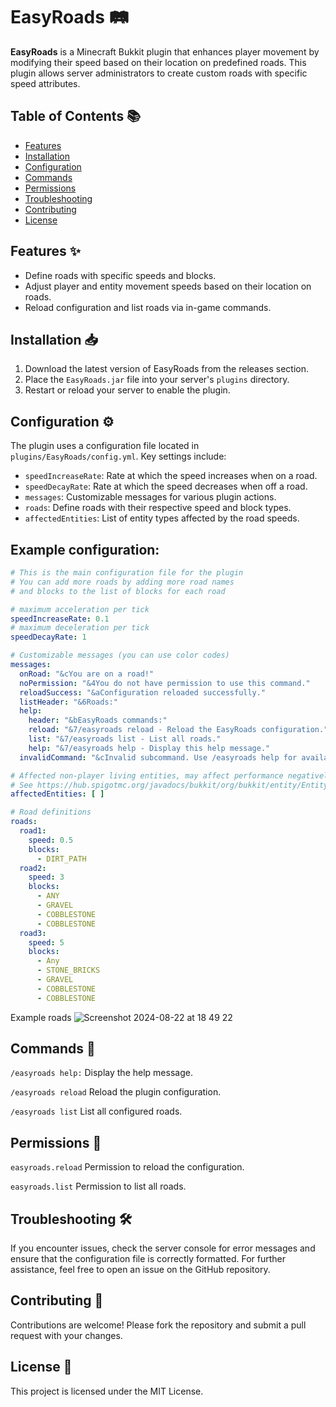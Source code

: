 # EasyRoads 🛤️

**EasyRoads** is a Minecraft Bukkit plugin that enhances player movement by modifying their speed based on their location on predefined roads. This plugin allows server administrators to create custom roads with specific speed attributes.

## Table of Contents 📚
- [Features](#features)
- [Installation](#installation)
- [Configuration](#configuration)
- [Commands](#commands)
- [Permissions](#permissions)
- [Troubleshooting](#troubleshooting)
- [Contributing](#contributing)
- [License](#license)



## Features ✨

- Define roads with specific speeds and blocks.
- Adjust player and entity movement speeds based on their location on roads.
- Reload configuration and list roads via in-game commands.

## Installation 📥

1. Download the latest version of EasyRoads from the releases section.
2. Place the `EasyRoads.jar` file into your server's `plugins` directory.
3. Restart or reload your server to enable the plugin.

## Configuration ⚙️

The plugin uses a configuration file located in `plugins/EasyRoads/config.yml`. Key settings include:

- `speedIncreaseRate`: Rate at which the speed increases when on a road.
- `speedDecayRate`: Rate at which the speed decreases when off a road.
- `messages`: Customizable messages for various plugin actions.
- `roads`: Define roads with their respective speed and block types.
- `affectedEntities`: List of entity types affected by the road speeds.

## Example configuration:

```yaml
# This is the main configuration file for the plugin
# You can add more roads by adding more road names
# and blocks to the list of blocks for each road

# maximum acceleration per tick
speedIncreaseRate: 0.1
# maximum deceleration per tick
speedDecayRate: 1

# Customizable messages (you can use color codes)
messages:
  onRoad: "&cYou are on a road!"
  noPermission: "&4You do not have permission to use this command."
  reloadSuccess: "&aConfiguration reloaded successfully."
  listHeader: "&6Roads:"
  help:
    header: "&bEasyRoads commands:"
    reload: "&7/easyroads reload - Reload the EasyRoads configuration."
    list: "&7/easyroads list - List all roads."
    help: "&7/easyroads help - Display this help message."
  invalidCommand: "&cInvalid subcommand. Use /easyroads help for available commands."

# Affected non-player living entities, may affect performance negatively
# See https://hub.spigotmc.org/javadocs/bukkit/org/bukkit/entity/EntityType.html
affectedEntities: [ ]

# Road definitions
roads:
  road1:
    speed: 0.5
    blocks:
      - DIRT_PATH
  road2:
    speed: 3
    blocks:
      - ANY
      - GRAVEL
      - COBBLESTONE
      - COBBLESTONE
  road3:
    speed: 5
    blocks:
      - Any
      - STONE_BRICKS
      - GRAVEL
      - COBBLESTONE
      - COBBLESTONE
```
Example roads
![Screenshot 2024-08-22 at 18 49 22](https://github.com/user-attachments/assets/ea7e2e9c-c0a5-4183-b733-d00eb46a796b)


## Commands 📝
```/easyroads help:``` Display the help message.

```/easyroads reload``` Reload the plugin configuration.

```/easyroads list``` List all configured roads.
## Permissions 🔑
```easyroads.reload``` Permission to reload the configuration.

```easyroads.list``` Permission to list all roads.
## Troubleshooting 🛠️
If you encounter issues, check the server console for error messages and ensure that the configuration file is correctly formatted. For further assistance, feel free to open an issue on the GitHub repository.
## Contributing 🤝
Contributions are welcome! Please fork the repository and submit a pull request with your changes.
## License 📜
This project is licensed under the MIT License.
